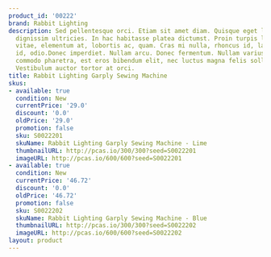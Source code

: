 ```yaml
---
product_id: '00222'
brand: Rabbit Lighting
description: Sed pellentesque orci. Etiam sit amet diam. Quisque eget lorem eu purus
  dignissim ultricies. In hac habitasse platea dictumst. Proin turpis lacus, scelerisque
  vitae, elementum at, lobortis ac, quam. Cras mi nulla, rhoncus id, laoreet ut, ultricies
  id, odio.Donec imperdiet. Nullam arcu. Donec fermentum. Nullam varius, turpis et
  commodo pharetra, est eros bibendum elit, nec luctus magna felis sollicitudin mauris.
  Vestibulum auctor tortor at orci.
title: Rabbit Lighting Garply Sewing Machine
skus:
- available: true
  condition: New
  currentPrice: '29.0'
  discount: '0.0'
  oldPrice: '29.0'
  promotion: false
  sku: S0022201
  skuName: Rabbit Lighting Garply Sewing Machine - Lime
  thumbnailURL: http://pcas.io/300/300?seed=S0022201
  imageURL: http://pcas.io/600/600?seed=S0022201
- available: true
  condition: New
  currentPrice: '46.72'
  discount: '0.0'
  oldPrice: '46.72'
  promotion: false
  sku: S0022202
  skuName: Rabbit Lighting Garply Sewing Machine - Blue
  thumbnailURL: http://pcas.io/300/300?seed=S0022202
  imageURL: http://pcas.io/600/600?seed=S0022202
layout: product
---
```

